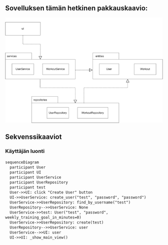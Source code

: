 ## Sovelluksen tämän hetkinen pakkauskaavio:

![Pakkauskaavio](kuvat/pakkauskaavio.png)

## Sekvenssikaaviot

### Käyttäjän luonti

```mermaid
sequenceDiagram
  participant User
  participant UI
  participant UserService
  participant UserRepository
  participant test
  User->>UI: click "Create User" button
  UI->>UserService: create_user("test", "password", "password")
  UserService->>UserRepository: find_by_username("test")
  UserRepository-->>UserService: None
  UserService->>test: User("test", "password", weekly_training_goal_in_minutes=0)
  UserService->>UserRepository: create(test)
  UserRepository-->>UserService: user
  UserService-->>UI: user
  UI->>UI: _show_main_view()
```
